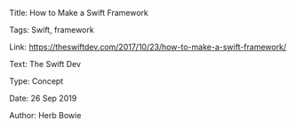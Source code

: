Title:  How to Make a Swift Framework

Tags:   Swift, framework

Link:   https://theswiftdev.com/2017/10/23/how-to-make-a-swift-framework/

Text:   The Swift Dev

Type:   Concept

Date:   26 Sep 2019

Author: Herb Bowie
